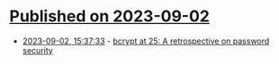 # [Published on 2023-09-02](index.md)

* [2023-09-02, 15:37:33](https://lobste.rs/s/ppdabg/bcrypt_at_25_retrospective_on_password) - [bcrypt at 25: A retrospective on password security](https://blog.apnic.net/2023/08/02/bcrypt-at-25-a-retrospective-on-password-security/)
